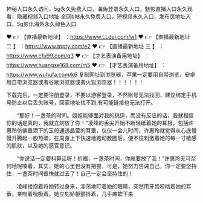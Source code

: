 神秘入口永久访问，5g永久免费入口，海角登录永久入口，魅影直播入口永久观看，隐藏视频入口地址
全网b站永久免费入口，短视频永久入口，发布页地址入口，5g影讯海外永久绿色入口

❤️ 👉 【直播最新地址】 ：https://www.LLdei.com/w1  ❤️ 👉 【直播最新地址 二 】 ：https://www.tppty.com/e2
❤️ 👉 【直播最新地址  三 】 ：https://www.cfu99.com/q3    ❤️ 👉 【才艺表演备用地址】 ：https://www.huangse168.com/m5
❤️ 👉 【才艺表演备用地址】 ：https://www.wuhufa.com/k6
复制网址到浏览器，苹果一定要用自带浏览，安卓用自带浏览器或者谷歌浏览器或者火狐浏览器！！！！！！

下载完后，一定要注册登录，不要以游客登录，不然账号无法找回，建议绑定手机号防止以后丢失账号，回家地址找不到,有可能链接也无法打开。

　　“那好！一盏茶的时间。姐姐能够面对我的挑逗，而没有反应的话，我就相信你的话是真的，我就立刻放了你！”凌峰的舌尖开始不断轻砥着她的耳根，包括许惠玲仿佛垂滴下的玉般通透晶莹的耳垂，仅仅一会儿时间，许惠玲就觉得从心底慢慢升腾起一股热涌，在周身上下快速地跑动数圈后，便不住刺激着她的每一寸敏感的肌肤，以及她的感官意识。

　　“你说话一定要科算话呀！祈福，一盏茶时间，你就要放了我！”许惠玲无可奈何地呢喃着，其实，她的心里也没有把握，可是，她努力告诫自己，你一定要坚持住，一盏茶时间很快就过去了！自己一定会坚持住的！

　　凌峰搂抱着将她转过身来，淫荡地盯着她的眼睛，突然用牙齿咬啮着她的耳垂，亲吻着吮吸着，她立刻娇躯颤抖着，几乎瘫软下来
